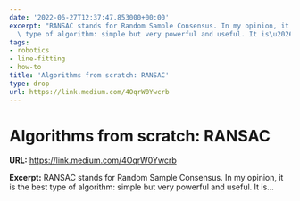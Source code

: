 ```yaml
---
date: '2022-06-27T12:37:47.853000+00:00'
excerpt: "RANSAC stands for Random Sample Consensus. In my opinion, it is the best\
  \ type of algorithm: simple but very powerful and useful. It is\u2026"
tags:
- robotics
- line-fitting
- how-to
title: 'Algorithms from scratch: RANSAC'
type: drop
url: https://link.medium.com/4OqrW0Ywcrb
---
```


# Algorithms from scratch: RANSAC

**URL:** https://link.medium.com/4OqrW0Ywcrb

**Excerpt:** RANSAC stands for Random Sample Consensus. In my opinion, it is the best type of algorithm: simple but very powerful and useful. It is…
